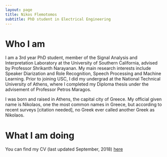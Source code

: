 ```yaml
---
layout: page
title: Nikos Flemotomos
subtitle: PhD student in Electrical Engineering
---
```


# Who I am
I am a 3rd year PhD student, member of the Signal Analysis and Interpretation Laboratory at the University of Southern California, advised by Professor Shrikanth Narayanan. My main research interests include Speaker Diarization and Role Recognition, Speech Processing and Machine Learning. Prior to joining USC, I did my undergrad at the National Technical University of Athens, where I completed my Diploma thesis under the advisement of Professor Petros Maragos.

I was born and raised in Athens, the capital city of Greece. My official given name is Nikolaos, one the most common names in Greece, but according to recent surveys [citation needed], no Greek ever called another Greek as Nikolaos.

# What I am doing
You can find my CV (last updated September, 2018) [here](/assets/NF_cv.pdf)
